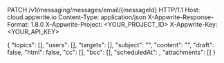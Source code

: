 PATCH /v1/messaging/messages/email/{messageId} HTTP/1.1
Host: cloud.appwrite.io
Content-Type: application/json
X-Appwrite-Response-Format: 1.8.0
X-Appwrite-Project: <YOUR_PROJECT_ID>
X-Appwrite-Key: <YOUR_API_KEY>

{
  "topics": [],
  "users": [],
  "targets": [],
  "subject": "<SUBJECT>",
  "content": "<CONTENT>",
  "draft": false,
  "html": false,
  "cc": [],
  "bcc": [],
  "scheduledAt": ,
  "attachments": []
}
